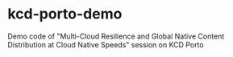 # kcd-porto-demo
Demo code of "Multi-Cloud Resilience and Global Native Content Distribution at Cloud Native Speeds" session on KCD Porto
